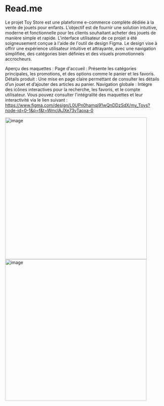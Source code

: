 # Read.me
Le projet Toy Store est une plateforme e-commerce complète dédiée à la vente de jouets pour enfants. L’objectif est de fournir une solution intuitive, moderne et fonctionnelle pour les clients souhaitant acheter des jouets de manière simple et rapide.
L'interface utilisateur de ce projet a été soigneusement conçue à l'aide de l'outil de design Figma. Le design vise à offrir une expérience utilisateur intuitive et attrayante, avec une navigation simplifiée, des catégories bien définies et des visuels promotionnels accrocheurs.

Aperçu des maquettes :
Page d'accueil : Présente les catégories principales, les promotions, et des options comme le panier et les favoris.
Détails produit : Une mise en page claire permettant de consulter les détails d’un jouet et d’ajouter des articles au panier.
Navigation globale : Intègre des icônes interactives pour la recherche, les favoris, et le compte utilisateur.
Vous pouvez consulter l'intégralité des maquettes et leur interactivité via le lien suivant :   https://www.figma.com/design/L0UPn0hamqj91wQnDDzSdX/my_Toys?node-id=0-1&p=f&t=WmclAJXe73vTaoxa-0

<img width="460" alt="image" src="https://github.com/user-attachments/assets/26799280-d121-43a9-9ad6-63b795fcf5a4" />
<img width="459" alt="image" src="https://github.com/user-attachments/assets/94964856-17d5-4976-8b69-583f74b808ce" />


